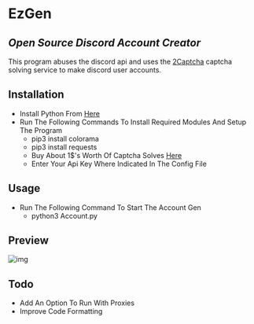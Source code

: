 # EzGen
## _Open Source Discord Account Creator_

This program abuses the discord api and uses the [2Captcha](https://2captcha.com?from=11240415) captcha solving service to make discord user accounts.

## Installation

- Install Python From [Here](https://[python.org])
- Run The Following Commands To Install Required Modules And Setup The Program
    - pip3 install colorama
    - pip3 install requests
    - Buy About 1$'s Worth Of Captcha Solves [Here](https://2captcha.com?from=11240415)
    - Enter Your Api Key Where Indicated In The Config File

## Usage
- Run The Following Command To Start The Account Gen
    - python3 Account.py

## Preview
![img](https://media.discordapp.net/attachments/797210691688988722/844224938277994524/unknown.png?width=810&height=447)

## Todo
- Add An Option To Run With Proxies
- Improve Code Formatting
